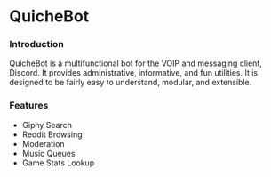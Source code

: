 # QuicheBot

### Introduction
QuicheBot is a multifunctional bot for the VOIP and messaging client, Discord. It provides administrative, informative, and fun utilities. It is designed to be fairly easy to understand, modular, and extensible.

### Features
* Giphy Search
* Reddit Browsing
* Moderation
* Music Queues
* Game Stats Lookup
